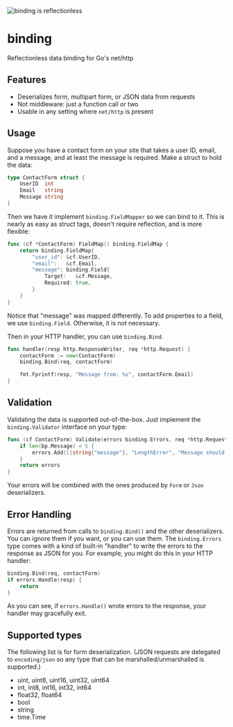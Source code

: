 ![binding is reflectionless](http://mholt.github.io/binding/resources/images/binding-sm.png)

binding
=======

Reflectionless data binding for Go's net/http



Features
---------

- Deserializes form, multipart form, or JSON data from requests
- Not middleware: just a function call or two
- Usable in any setting where `net/http` is present


Usage
------

Suppose you have a contact form on your site that takes a user ID, email, and a message, and at least the message is required. Make a struct to hold the data:

```go
type ContactForm struct {
    UserID  int
    Email   string
    Message string
}
```

Then we have it implement `binding.FieldMapper` so we can bind to it. This is nearly as easy as struct tags, doesn't require reflection, and is more flexible:

```go
func (cf *ContactForm) FieldMap() binding.FieldMap {
	return binding.FieldMap{
		"user_id": &cf.UserID,
		"email":   &cf.Email,
		"message": binding.Field{
			Target:   &cf.Message,
			Required: true,
		}
	}
}
```

Notice that "message" was mapped differently. To add properties to a field, we use `binding.Field`. Otherwise, it is not necessary.

Then in your HTTP handler, you can use `binding.Bind`:

```go
func handler(resp http.ResponseWriter, req *http.Request) {
	contactForm := new(ContactForm)
	binding.Bind(req, contactForm)

	fmt.Fprintf(resp, "Message from: %s", contactForm.Email)
}
```


Validation
-----------

Validating the data is supported out-of-the-box. Just implement the `binding.Validator` interface on your type:

```go
func (cf ContactForm) Validate(errors binding.Errors, req *http.Request) binding.Errors {
	if len(bp.Message) < 5 {
		errors.Add([]string{"message"}, "LengthError", "Message should be at least 5 characters")
	}
	return errors
}
```

Your errors will be combined with the ones produced by `Form` or `Json` deserializers.



Error Handling
---------------

Errors are returned from calls to `binding.Bind()` and the other deserializers. You can ignore them if you want, or you can use them. The `binding.Errors` type comes with a kind of built-in "handler" to write the errors to the response as JSON for you. For example, you might do this in your HTTP handler:

```go
binding.Bind(req, contactForm)
if errors.Handle(resp) {
	return
}
```

As you can see, if `errors.Handle()` wrote errors to the response, your handler may gracefully exit.




Supported types
----------------

The following list is for form deserialization. (JSON requests are delegated to `encoding/json` so any type that can be marshalled/unmarshalled is supported.)

- uint, uint8, uint16, uint32, uint64
- int, int8, int16, int32, int64
- float32, float64
- bool
- string
- time.Time
